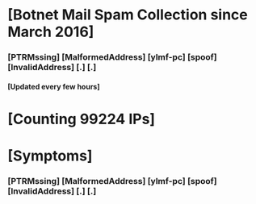 # [Botnet Mail Spam Collection since March 2016]
### [PTRMssing] [MalformedAddress] [ylmf-pc] [spoof] [InvalidAddress] [.] [.]
#### [Updated every few hours]

# [Counting 99224 IPs]

# [Symptoms] 
###   [PTRMssing] [MalformedAddress] [ylmf-pc] [spoof] [InvalidAddress] [.] [.]
